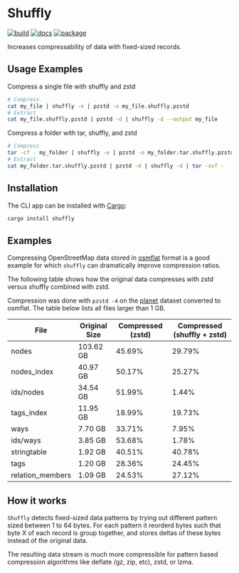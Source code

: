 # Shuffly

[<img alt="build" src="https://img.shields.io/github/workflow/status/VeaaC/shuffly/Shuffly%20CI/main?style=for-the-badge">](https://github.com/Veaac/shuffly/actions?query=branch%3Amain)
[<img alt="docs" src="https://img.shields.io/docsrs/shuffly?style=for-the-badge">](https://crates.io/crates/shuffly)
[<img alt="package" src="https://img.shields.io/crates/v/shuffly?style=for-the-badge">](https://docs.rs/shuffly)

Increases compressability of data with fixed-sized records.

## Usage Examples

Compress a single file with shuffly and zstd

```sh
# Compress
cat my_file | shuffly -e | pzstd -o my_file.shuffly.pzstd
# Extract
cat my_file.shuffly.pzstd | pzstd -d | shuffly -d --output my_file
```

Compress a folder with tar, shuffly, and zstd

```sh
# Compress
tar -cf - my_folder | shuffly -e | pzstd -o my_folder.tar.shuffly.pzstd
# Extract
cat my_folder.tar.shuffly.pzstd | pzstd -d | shuffly -d | tar -xvf -
```

## Installation

The CLI app can be installed with [Cargo](https://doc.rust-lang.org/cargo/getting-started/installation.html):

```sh
cargo install shuffly
```

## Examples

Compressing OpenStreetMap data stored in [osmflat](https://github.com/boxdot/osmflat-rs) format is a good example for which `shuffly` can dramatically improve compression ratios.

The following table shows how the original data compresses with zstd versus shuffly combined with zstd.

Compression was done with `pzstd -4` on the [planet](https://planet.openstreetmap.org/) dataset converted to osmflat. The table below lists all files larger than 1 GB.

| File | Original Size | Compressed (zstd) | Compressed (shuffly + zstd) |
| ---- | ------------- | ----------------- | --------------------------- |
| nodes            | 103.62 GB | 45.69% | 29.79% |
| nodes_index      | 40.97 GB  | 50.17% | 25.27% |
| ids/nodes        | 34.54 GB  | 51.99% | 1.44%  |
| tags_index       | 11.95 GB  | 18.99% | 19.73% |
| ways             | 7.70 GB   | 33.71% | 7.95%  |
| ids/ways         | 3.85 GB   | 53.68% | 1.78%  |
| stringtable      | 1.92 GB   | 40.51% | 40.78% |
| tags             | 1.20 GB   | 28.36% | 24.45% |
| relation_members | 1.09 GB   | 24.53% | 27.12% |


## How it works

`Shuffly` detects fixed-sized data patterns by trying out different pattern sized between 1 to 64 bytes. For each pattern it reorderd bytes such that byte X of each record is group together, and stores deltas of these bytes instead of the original data.

The resulting data stream is much more compressible for pattern based compression algorithms like deflate /gz, zip, etc), zstd, or lzma.